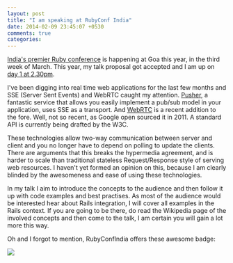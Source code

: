 ```yaml
---
layout: post
title: "I am speaking at RubyConf India"
date: 2014-02-09 23:45:07 +0530
comments: true
categories: 
---
```


[India's premier Ruby conference][1] is happening at Goa this year, in the third week of March.  This year, my talk proposal got accepted and I am up on [day 1 at 2.30pm][2].

I've been digging into real time web applications for the last few months and SSE (Server Sent Events) and WebRTC caught my attention.  [Pusher][3], a fantastic service that allows you easily implement a pub/sub model in your application, uses SSE as a transport.  And [WebRTC][4] is a recent addition to the fore. Well, not so recent, as Google open sourced it in 2011.  A standard API is currently being drafted by the W3C.

These technologies allow two-way communication between server and client and you no longer have to depend on polling to update the clients.  There are arguments that this breaks the hypermedia agreement, and is harder to scale than traditional stateless Request/Response style of serving web resources.  I haven't yet formed an opinion on this, because I am clearly blinded by the awesomeness and ease of using these technologies.

In my talk I aim to introduce the concepts to the audience and then follow it up with code examples and best practises.  As most of the audience would be interested hear about Rails integration, I will cover all examples in the Rails context.  If you are going to be there, do read the Wikipedia page of the involved concepts and then come to the talk, I am certain you will gain a lot more this way.

Oh and I forgot to mention, RubyConfIndia offers these awesome badge:

<a href="http://rubyconfindia.org/"><img src="http://rubyconfindia.org/2014/images/badges/180/speaker.png"></a>


[1]: http://rubyconfindia.org/2014
[2]: http://rubyconfindia2014.busyconf.com/schedule#activity_52cce8d8852da40010000095
[3]: http://pusher.com/
[4]: http://www.webrtc.org/
